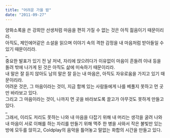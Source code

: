 ```yaml
---
title: "어려운 가을 밤"
date: "2011-09-27"
---
```


양화소록을 쓴 강희안 선생처럼 마음을 편히 가질 수 없는 것은 아직 젊음이기 때문이리라.  
아직도, 제인에어같은 소설을 읽으며 이야기 속의 격한 감정을 내 마음처럼 받아들일 수 있기 때문이리라.  
\_  
중요한 발표가 있기 전 날 저녁, 자리에 앉으려다가 이유없이 마음이 흔들려 이내 등을 돌려 밖에 나가게 된 것은 아직도 삶에 미숙하기 때문이리라.  
내 말은 잘 듣지 않아도 남의 말은 잘 듣는 내 마음은, 아직도 자유로움을 가지고 있기 때문이리라.  
어려운 것은, 그 마음이라는 것이, 지금 함께 있는 사람들에게 나를 베풀지 못하고 먼 곳만 바라보고 있다.  
그리고 그 마음이라는 것이, 나까지 먼 곳을 바라보도록 끌고가 아무것도 못하게 만들고 있다.  
\_  
그래서, 이리도 저리도 못하는 나와 내 마음을 다잡기 위해 내 머리는 생각을 굴려 나와 내 마음이 서로 이해를 하는 자리를 만들기 위해 맥주 한 병을 사와서 작은 불빛만 있는 방에 모두를 앉히고, Coldplay의 음악을 틀어놓고 말없는 화합의 시간을 만들고 있다.
